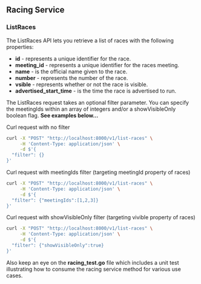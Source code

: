 ## Racing Service

### ListRaces

The ListRaces API lets you retrieve a list of races with the following properties:
- **id** - represents a unique identifier for the race.
- **meeting_id** - represents a unique identifier for the races meeting.
- **name** - is the official name given to the race.
- **number** - represents the number of the race.
- **vsible** - represents whether or not the race is visible.
- **advertised_start_time** - is the time the race is advertised to run.

The ListRaces request takes an optional filter parameter. You can specify the meetingIds within an array of integers and/or a showVisibleOnly boolean flag. **See examples below...**

Curl request with no filter
```bash
curl -X "POST" "http://localhost:8000/v1/list-races" \
     -H 'Content-Type: application/json' \
     -d $'{
  "filter": {}
}'
```

Curl request with meetingIds filter (targeting meetingId property of races)

```bash
curl -X "POST" "http://localhost:8000/v1/list-races" \
     -H 'Content-Type: application/json' \
     -d $'{
  "filter": {"meetingIds":[1,2,3]}
}'
```

Curl request with showVisibleOnly filter (targeting vivible property of races)

```bash
curl -X "POST" "http://localhost:8000/v1/list-races" \
     -H 'Content-Type: application/json' \
     -d $'{
  "filter": {"showVisibleOnly":true}
}'
```

Also keep an eye on the **racing_test.go** file which includes a unit test illustrating how to consume the racing service method for various use cases.